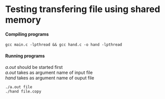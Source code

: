 # Testing transfering file using shared memory

#### Compiling programs

	gcc main.c -lpthread && gcc hand.c -o hand -lpthread
	
#### Running programs<br>

*a.out* should be started first
<br>*a.out* takes as argument name of input file
<br>*hand* takes as argument name of ouput file

	./a.out file
	./hand file.copy

